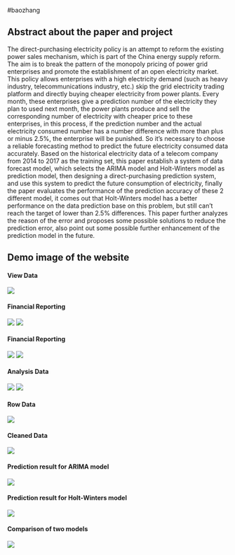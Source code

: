 #baozhang
<h2>Abstract about the paper and project</h2>
<p>The direct-purchasing electricity policy is an attempt to reform the existing power sales mechanism, which is part of the China energy supply reform. The aim is to break the pattern of the monopoly pricing of power grid enterprises and promote the establishment of an open electricity market. This policy allows enterprises with a high electricity demand (such as heavy industry, telecommunications industry, etc.) skip the grid electricity trading platform and directly buying cheaper electricity from power plants. Every month, these enterprises give a prediction number of the electricity they plan to used next month, the power plants produce and sell the corresponding number of electricity with cheaper price to these enterprises, in this process, if the prediction number and the actual electricity consumed number has a number difference with more than plus or minus 2.5%, the enterprise will be punished. So it’s necessary to choose a reliable forecasting method to predict the future electricity consumed data accurately. Based on the historical electricity data of a telecom company from 2014 to 2017 as the training set, this paper establish a system of data forecast model, which selects the ARIMA model and Holt-Winters model as prediction model, then designing a direct-purchasing prediction system, and use this system to predict the future consumption of electricity, finally the paper evaluates the performance of the prediction accuracy of these 2 different model, it comes out that Holt-Winters model has a better performance on the data prediction base on this problem, but still can’t reach the target of lower than 2.5% differences. This paper further analyzes the reason of the error and proposes some possible solutions to reduce the prediction error, also point out some possible further enhancement of the prediction model in the future.</p>

<h2>Demo image of the website</h2>
<h4>View Data</h4>
<img src="https://github.com/GuoHM/baozhang/blob/master/WebContent/img/%E5%9B%BE%E7%89%871.png?raw=true">

<h4>Financial Reporting</h4>
<img src="https://github.com/GuoHM/baozhang/blob/master/WebContent/img/%E5%9B%BE%E7%89%872.png?raw=true">
<img src="https://github.com/GuoHM/baozhang/blob/master/WebContent/img/%E5%9B%BE%E7%89%873.png?raw=true">

<h4>Financial Reporting</h4>
<img src="https://github.com/GuoHM/baozhang/blob/master/WebContent/img/%E5%9B%BE%E7%89%872.png?raw=true">
<img src="https://github.com/GuoHM/baozhang/blob/master/WebContent/img/%E5%9B%BE%E7%89%873.png?raw=true">

<h4>Analysis Data</h4>
<img src="https://github.com/GuoHM/baozhang/blob/master/WebContent/img/%E5%9B%BE%E7%89%874.png?raw=true">
<img src="https://github.com/GuoHM/baozhang/blob/master/WebContent/img/%E5%9B%BE%E7%89%875.png?raw=true">

<h4>Row Data</h4>
<img src="https://github.com/GuoHM/baozhang/blob/master/WebContent/img/%E5%9B%BE%E7%89%876.png?raw=true">

<h4>Cleaned Data</h4>
<img src="https://github.com/GuoHM/baozhang/blob/master/WebContent/img/%E5%9B%BE%E7%89%877.png?raw=true">

<h4>Prediction result for ARIMA model</h4>
<img src="https://github.com/GuoHM/baozhang/blob/master/WebContent/img/%E5%9B%BE%E7%89%878.png?raw=true">

<h4>Prediction result for Holt-Winters model</h4>
<img src="https://github.com/GuoHM/baozhang/blob/master/WebContent/img/%E5%9B%BE%E7%89%879.png?raw=true">

<h4>Comparison of two models</h4>
<img src="https://github.com/GuoHM/baozhang/blob/master/WebContent/img/%E5%9B%BE%E7%89%880.png?raw=true">
